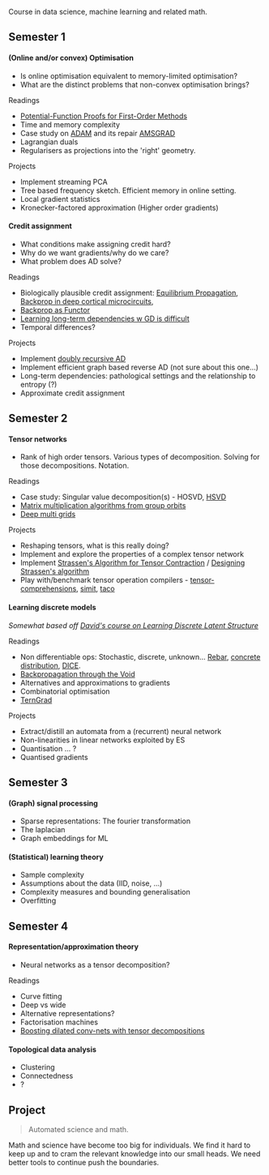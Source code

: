 
Course in data science, machine learning and related math.

## Semester 1

#### (Online and/or convex) Optimisation

* Is online optimisation equivalent to memory-limited optimisation?
* What are the distinct problems that non-convex optimisation brings?

Readings

* [Potential-Function Proofs for First-Order Methods](https://arxiv.org/abs/1712.04581)
* Time and memory complexity
* Case study on [ADAM]() and its repair [AMSGRAD]()
* Lagrangian duals
* Regularisers as projections into the 'right' geometry.

Projects

* Implement streaming PCA
* Tree based frequency sketch. Efficient memory in online setting.
* Local gradient statistics <!-- Why is the necessary? Pathological surfaces that make point estimates useless -->
* Kronecker-factored approximation (Higher order gradients)

#### Credit assignment

* What conditions make assigning credit hard?
* Why do we want gradients/why do we care?
* What problem does AD solve?

<!-- How do ES assign credit? A counterfactual. -->

Readings

* Biologically plausible credit assignment: [Equilibrium Propagation](), [Backprop in deep cortical microcircuits](), 
* [Backprop as Functor](https://arxiv.org/abs/1711.10455)
* [Learning long-term dependencies w GD is difficult](http://www.iro.umontreal.ca/~lisa/pointeurs/ieeetrnn94.pdf)
* Temporal differences?

<!-- Would like some more readings on AD!? -->

Projects

* Implement [doubly recursive AD](http://dankalman.net/preprints/mmgautodiff.pdf)
* Implement efficient graph based reverse AD (not sure about this one...)
* Long-term dependencies: pathological settings and the relationship to entropy (?)
* Approximate credit assignment

## Semester 2

#### Tensor networks

* Rank of high order tensors. Various types of decomposition. Solving for those decompositions. Notation.

Readings

* Case study: Singular value decomposition(s) - HOSVD, [HSVD](http://epubs.siam.org/doi/abs/10.1137/090764189)
* [Matrix multiplication algorithms from group orbits](https://arxiv.org/abs/1612.01527)
* [Deep multi grids](https://arxiv.org/abs/1711.03825)

Projects

* Reshaping tensors, what is this really doing?
* Implement and explore the properties of a complex tensor network
* Implement [Strassen's Algorithm for Tensor Contraction](https://arxiv.org/abs/1704.03092) / [Designing Strassen's algorithm](https://arxiv.org/abs/1708.09398)
* Play with/benchmark tensor operation compilers - [tensor-comprehensions](https://research.fb.com/announcing-tensor-comprehensions/), [simit](http://simit-lang.org/tog16), [taco](http://tensor-compiler.org/)

#### Learning discrete models

_Somewhat based off [David's course on Learning Discrete Latent Structure](https://duvenaud.github.io/learn-discrete/)_

<!-- What about learning PGMs -->

Readings

* Non differentiable ops: Stochastic, discrete, unknown... [Rebar](), [concrete distribution](https://arxiv.org/abs/1611.00712), [DICE](https://arxiv.org/abs/1802.05098). 
* [Backpropagation through the Void](https://arxiv.org/abs/1711.00123)
* Alternatives and approximations to gradients
* Combinatorial optimisation
* [TernGrad]()

Projects

* Extract/distill an automata from a (recurrent) neural network
* Non-linearities in linear networks exploited by ES
* Quantisation ... ?
* Quantised gradients

## Semester 3

#### (Graph) signal processing

* Sparse representations: The fourier transformation
* The laplacian
* Graph embeddings for ML

#### (Statistical) learning theory

* Sample complexity
* Assumptions about the data (IID, noise, ...)
* Complexity measures and bounding generalisation
* Overfitting

## Semester 4

#### Representation/approximation theory

* Neural networks as a tensor decomposition?

Readings

* Curve fitting
* Deep vs wide
* Alternative representations?
* Factorisation machines
* [Boosting dilated conv-nets with tensor decompositions](https://openreview.net/forum?id=S1JHhv6TW)


#### Topological data analysis

* Clustering
* Connectedness
* ?

## Project

> Automated science and math.

Math and science have become too big for individuals. We find it hard to keep up and to cram the relevant knowledge into our small heads. We need better tools to continue push the boundaries.
